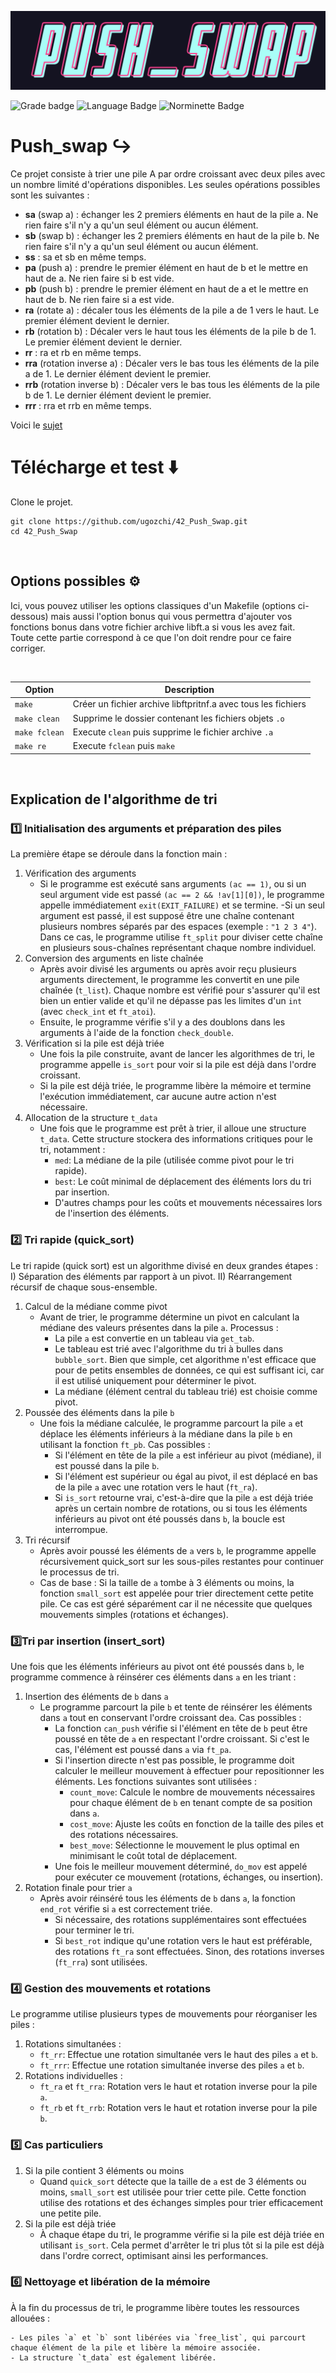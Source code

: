 ![Push_swap logo](.media/push_swap_logo.png)

![Grade badge](https://img.shields.io/badge/100_%2F_100-004d40?label=final%20grade&labelColor=151515&logo=data:image/svg%2bxml;base64,PHN2ZyB4bWxucz0iaHR0cDovL3d3dy53My5vcmcvMjAwMC9zdmciIGhlaWdodD0iMjRweCIgdmlld0JveD0iMCAwIDI0IDI0IiB3aWR0aD0iMjRweCIgZmlsbD0iI0ZGRkZGRiI+PHBhdGggZD0iTTAgMGgyNHYyNEgweiIgZmlsbD0ibm9uZSIvPjxwYXRoIGQ9Ik0xMiAxNy4yN0wxOC4xOCAyMWwtMS42NC03LjAzTDIyIDkuMjRsLTcuMTktLjYxTDEyIDIgOS4xOSA4LjYzIDIgOS4yNGw1LjQ2IDQuNzNMNS44MiAyMXoiLz48L3N2Zz4=) ![Language Badge](https://img.shields.io/badge/C-fe428e?logo=C&label=language&labelColor=151515) ![Norminette Badge](https://img.shields.io/badge/passing-brightgreen?logo=42&label=norminette&labelColor=151515)

# Push_swap ↪️

Ce projet consiste à trier une pile A par ordre croissant avec deux piles avec un nombre limité d'opérations disponibles. Les seules opérations possibles sont les suivantes :
* **sa** (swap a) : échanger les 2 premiers éléments en haut de la pile a. Ne rien faire s'il n'y a qu'un seul élément ou aucun élément.
* **sb** (swap b) : échanger les 2 premiers éléments en haut de la pile b. Ne rien faire s'il n'y a qu'un seul élément ou aucun élément.
* **ss** : sa et sb en même temps.
* **pa** (push a) : prendre le premier élément en haut de b et le mettre en haut de a. Ne rien faire si b est vide.
* **pb** (push b) : prendre le premier élément en haut de a et le mettre en haut de b. Ne rien faire si a est vide.
* **ra** (rotate a) : décaler tous les éléments de la pile a de 1 vers le haut. Le premier élément devient le dernier.
* **rb** (rotation b) : Décaler vers le haut tous les éléments de la pile b de 1. Le premier élément devient le dernier.
* **rr** : ra et rb en même temps.
* **rra** (rotation inverse a) : Décaler vers le bas tous les éléments de la pile a de 1. Le dernier élément devient le premier.
* **rrb** (rotation inverse b) : Décaler vers le bas tous les éléments de la pile b de 1. Le dernier élément devient le premier.
* **rrr** : rra et rrb en même temps.

Voici le [sujet](en.subject.pdf)

# Télécharge et test ⬇️

Clone le projet.

```
git clone https://github.com/ugozchi/42_Push_Swap.git
cd 42_Push_Swap
```

<br>

## Options possibles ⚙️

Ici, vous pouvez utiliser les options classiques d'un Makefile (options ci-dessous) mais aussi l'option bonus qui vous permettra d'ajouter vos fonctions bonus dans votre fichier archive libft.a si vous les avez fait.  
Toute cette partie correspond à ce que l'on doit rendre pour ce faire corriger.

<br>

| Option | Description |
| --- | --- |
| `make` | Créer un fichier archive libftpritnf.a avec tous les fichiers |
| `make clean` | Supprime le dossier contenant les fichiers objets ```.o```|
| `make fclean` | Execute `clean` puis supprime le fichier archive ```.a```|
| `make re` | Execute `fclean` puis `make` |

<br>

## Explication de l'algorithme de tri

### 1️⃣ Initialisation des arguments et préparation des piles
La première étape se déroule dans la fonction main :

1) Vérification des arguments
	- Si le programme est exécuté sans arguments `(ac == 1)`, ou si un seul argument vide est passé `(ac == 2 && !av[1][0])`, le programme appelle immédiatement `exit(EXIT_FAILURE)` et se termine.
	-Si un seul argument est passé, il est supposé être une chaîne contenant plusieurs nombres séparés par des espaces (exemple : `"1 2 3 4"`). Dans ce cas, le programme utilise `ft_split` pour diviser cette chaîne en plusieurs sous-chaînes représentant chaque nombre individuel.
2) Conversion des arguments en liste chaînée
	- Après avoir divisé les arguments ou après avoir reçu plusieurs arguments directement, le programme les convertit en une pile chaînée (`t_list`). Chaque nombre est vérifié pour s'assurer qu'il est bien un entier valide et qu'il ne dépasse pas les limites d'un `int` (avec `check_int` et `ft_atoi`).
	- Ensuite, le programme vérifie s'il y a des doublons dans les arguments à l'aide de la fonction `check_double`.
3) Vérification si la pile est déjà triée
	- Une fois la pile construite, avant de lancer les algorithmes de tri, le programme appelle `is_sort` pour voir si la pile est déjà dans l'ordre croissant.
	- Si la pile est déjà triée, le programme libère la mémoire et termine l'exécution immédiatement, car aucune autre action n'est nécessaire.
4) Allocation de la structure `t_data`
	- Une fois que le programme est prêt à trier, il alloue une structure `t_data`. Cette structure stockera des informations critiques pour le tri, notamment :
		- `med`: La médiane de la pile (utilisée comme pivot pour le tri rapide).
		- `best`: Le coût minimal de déplacement des éléments lors du tri par insertion.
		- D'autres champs pour les coûts et mouvements nécessaires lors de l'insertion des éléments.

### 2️⃣ Tri rapide (quick_sort)
Le tri rapide (quick sort) est un algorithme divisé en deux grandes étapes :
I) Séparation des éléments par rapport à un pivot.
II) Réarrangement récursif de chaque sous-ensemble.

1) Calcul de la médiane comme pivot
	- Avant de trier, le programme détermine un pivot en calculant la médiane des valeurs présentes dans la pile `a`.
	Processus :
		- La pile `a` est convertie en un tableau via `get_tab`.
		- Le tableau est trié avec l'algorithme du tri à bulles dans `bubble_sort`. Bien que simple, cet algorithme n'est efficace que pour de petits ensembles de données, ce qui est suffisant ici, car il est utilisé uniquement pour déterminer le pivot.
		- La médiane (élément central du tableau trié) est choisie comme pivot.
2) Poussée des éléments dans la pile `b`
	- Une fois la médiane calculée, le programme parcourt la pile `a` et déplace les éléments inférieurs à la médiane dans la pile `b` en utilisant la fonction `ft_pb`.
	Cas possibles :
		- Si l'élément en tête de la pile `a` est inférieur au pivot (médiane), il est poussé dans la pile `b`.
		- Si l'élément est supérieur ou égal au pivot, il est déplacé en bas de la pile `a` avec une rotation vers le haut (`ft_ra`).
		- Si `is_sort` retourne vrai, c'est-à-dire que la pile `a` est déjà triée après un certain nombre de rotations, ou si tous les éléments inférieurs au pivot ont été poussés dans `b`, la boucle est interrompue.
3) Tri récursif
	- Après avoir poussé les éléments de `a` vers `b`, le programme appelle récursivement quick_sort sur les sous-piles restantes pour continuer le processus de tri.
	- Cas de base : Si la taille de `a` tombe à 3 éléments ou moins, la fonction `small_sort` est appelée pour trier directement cette petite pile. Ce cas est géré séparément car il ne nécessite que quelques mouvements simples (rotations et échanges).

### 3️⃣Tri par insertion (insert_sort)
Une fois que les éléments inférieurs au pivot ont été poussés dans `b`, le programme commence à réinsérer ces éléments dans `a` en les triant :

1) Insertion des éléments de `b` dans `a`
	- Le programme parcourt la pile `b` et tente de réinsérer les éléments dans `a` tout en conservant l'ordre croissant de`a`.
	Cas possibles :
		- La fonction `can_push` vérifie si l'élément en tête de `b` peut être poussé en tête de `a` en respectant l'ordre croissant. Si c'est le cas, l'élément est poussé dans `a` via `ft_pa`.
		- Si l'insertion directe n'est pas possible, le programme doit calculer le meilleur mouvement à effectuer pour repositionner les éléments. Les fonctions suivantes sont utilisées :
			- `count_move`: Calcule le nombre de mouvements nécessaires pour chaque élément de `b` en tenant compte de sa position dans `a`.
			- `cost_move`: Ajuste les coûts en fonction de la taille des piles et des rotations nécessaires.
			- `best_move`: Sélectionne le mouvement le plus optimal en minimisant le coût total de déplacement.
		- Une fois le meilleur mouvement déterminé, `do_mov` est appelé pour exécuter ce mouvement (rotations, échanges, ou insertion).
2) Rotation finale pour trier `a`
	- Après avoir réinséré tous les éléments de `b` dans `a`, la fonction `end_rot` vérifie si `a` est correctement triée.
		- Si nécessaire, des rotations supplémentaires sont effectuées pour terminer le tri.
		- Si `best_rot` indique qu'une rotation vers le haut est préférable, des rotations `ft_ra` sont effectuées. Sinon, des rotations inverses (`ft_rra`) sont utilisées.

### 4️⃣ Gestion des mouvements et rotations
Le programme utilise plusieurs types de mouvements pour réorganiser les piles :

1) Rotations simultanées :
	- `ft_rr`: Effectue une rotation simultanée vers le haut des piles `a` et `b`.
	- `ft_rrr`: Effectue une rotation simultanée inverse des piles `a` et `b`.
2) Rotations individuelles :
	- `ft_ra` et `ft_rra`: Rotation vers le haut et rotation inverse pour la pile `a`.
	- `ft_rb` et `ft_rrb`: Rotation vers le haut et rotation inverse pour la pile `b`.

### 5️⃣ Cas particuliers
1) Si la pile contient 3 éléments ou moins
	- Quand `quick_sort` détecte que la taille de `a` est de 3 éléments ou moins, `small_sort` est utilisée pour trier cette pile. Cette fonction utilise des rotations et des échanges simples pour trier efficacement une petite pile.
2) Si la pile est déjà triée
	- À chaque étape du tri, le programme vérifie si la pile est déjà triée en utilisant `is_sort`. Cela permet d'arrêter le tri plus tôt si la pile est déjà dans l'ordre correct, optimisant ainsi les performances.

### 6️⃣ Nettoyage et libération de la mémoire
À la fin du processus de tri, le programme libère toutes les ressources allouées :

	- Les piles `a` et `b` sont libérées via `free_list`, qui parcourt chaque élément de la pile et libère la mémoire associée.
	- La structure `t_data` est également libérée.


